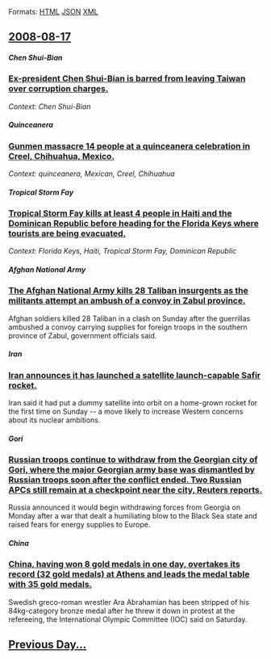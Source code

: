 
Formats: [HTML](2008/08/17/index.html)  [JSON](2008/08/17/index.json)  [XML](2008/08/17/index.xml)  

## [2008-08-17](/news/2008/08/17/index.md)

##### Chen Shui-Bian
### [ Ex-president Chen Shui-Bian is barred from leaving Taiwan over corruption charges. ](/news/2008/08/17/ex-president-chen-shui-bian-is-barred-from-leaving-taiwan-over-corruption-charges.md)
_Context: Chen Shui-Bian_

##### Quinceanera
### [ Gunmen massacre 14 people at a quinceanera celebration in Creel, Chihuahua, Mexico. ](/news/2008/08/17/gunmen-massacre-14-people-at-a-quinceaa-era-celebration-in-creel-chihuahua-mexico.md)
_Context: quinceanera, Mexican, Creel, Chihuahua_

##### Tropical Storm Fay
### [ Tropical Storm Fay kills at least 4 people in Haiti and the Dominican Republic before heading for the Florida Keys where tourists are being evacuated. ](/news/2008/08/17/tropical-storm-fay-kills-at-least-4-people-in-haiti-and-the-dominican-republic-before-heading-for-the-florida-keys-where-tourists-are-being.md)
_Context: Florida Keys, Haiti, Tropical Storm Fay, Dominican Republic_

##### Afghan National Army
### [ The Afghan National Army kills 28 Taliban insurgents as the militants attempt an ambush of a convoy in Zabul province. ](/news/2008/08/17/the-afghan-national-army-kills-28-taliban-insurgents-as-the-militants-attempt-an-ambush-of-a-convoy-in-zabul-province.md)
Afghan soldiers killed 28 Taliban in a clash on Sunday after the guerrillas ambushed a convoy carrying supplies for foreign troops in the southern province of Zabul, government officials said.

##### Iran
### [ Iran announces it has launched a satellite launch-capable Safir rocket. ](/news/2008/08/17/iran-announces-it-has-launched-a-satellite-launch-capable-safir-rocket.md)
Iran said it had put a dummy satellite into orbit on a home-grown rocket for the first time on Sunday -- a move likely to increase Western concerns about its nuclear ambitions.

##### Gori
### [ Russian troops continue to withdraw from the Georgian city of Gori, where the major Georgian army base was dismantled by Russian troops soon after the conflict ended. Two Russian APCs still remain at a checkpoint near the city, Reuters reports. ](/news/2008/08/17/russian-troops-continue-to-withdraw-from-the-georgian-city-of-gori-where-the-major-georgian-army-base-was-dismantled-by-russian-troops-soo.md)
Russia announced it would begin withdrawing forces from Georgia on Monday after a war that dealt a humiliating blow to the Black Sea state and raised fears for energy supplies to Europe.

##### China
### [ China, having won 8 gold medals in one day, overtakes its record (32 gold medals) at Athens and leads the medal table with 35 gold medals. ](/news/2008/08/17/china-having-won-8-gold-medals-in-one-day-overtakes-its-record-32-gold-medals-at-athens-and-leads-the-medal-table-with-35-gold-medals.md)
Swedish greco-roman wrestler Ara Abrahamian has been stripped of his 84kg-category bronze medal after he threw it down in protest at the refereeing, the International Olympic Committee (IOC) said on Saturday.

## [Previous Day...](/news/2008/08/16/index.md)


